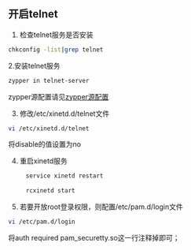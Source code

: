 
## 开启telnet

1. 检查telnet服务是否安装
```sh
chkconfig -list|grep telnet
```       

2.安装telnet服务

```sh 
zypper in telnet-server
```
zypper源配置请见[zypper源配置](../zypper_confugurate.md)

3. 修改/etc/xinetd.d/telnet文件
```sh
vi /etc/xinetd.d/telnet
```
将disable的值设置为no
 

4. 重启xinetd服务
```sh
     service xinetd restart
     
     rcxinetd start     
```
5. 若要开放root登录权限，则配置/etc/pam.d/login文件
```sh
vi /etc/pam.d/login
```
将auth    required       pam_securetty.so这一行注释掉即可；
